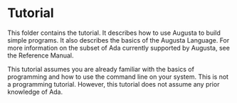 
Tutorial
========

This folder contains the tutorial. It describes how to use Augusta to build simple programs. It
also describes the basics of the Augusta Language. For more information on the subset of Ada
currently supported by Augusta, see the Reference Manual.

This tutorial assumes you are already familiar with the basics of programming and how to use the
command line on your system. This is not a programming tutorial. However, this tutorial does not
assume any prior knowledge of Ada.
